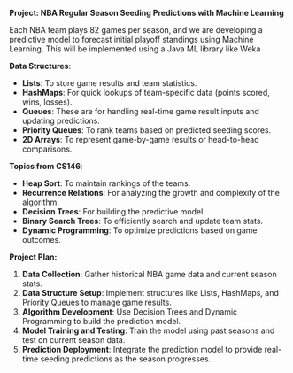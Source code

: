 **Project: NBA Regular Season Seeding Predictions with Machine Learning**

Each NBA team plays 82 games per season, and we are developing a predictive model to forecast initial playoff standings using Machine Learning. This will be implemented using a Java ML library like Weka 

**Data Structures**:


* **Lists**: To store game results and team statistics.
* **HashMaps**: For quick lookups of team-specific data (points scored, wins, losses).
* **Queues**: These are for handling real-time game result inputs and updating predictions.
* **Priority Queues**: To rank teams based on predicted seeding scores.
* **2D Arrays**: To represent game-by-game results or head-to-head comparisons.

**Topics from CS146**:

* **Heap Sort**: To maintain rankings of the teams.
* **Recurrence Relations**: For analyzing the growth and complexity of the algorithm.
* **Decision Trees**: For building the predictive model.
* **Binary Search Trees**: To efficiently search and update team stats.
* **Dynamic Programming**: To optimize predictions based on game outcomes.



**Project Plan:**

1. **Data Collection**: Gather historical NBA game data and current season stats.
2. **Data Structure Setup**: Implement structures like Lists, HashMaps, and Priority Queues to manage game results.
3. **Algorithm Development**: Use Decision Trees and Dynamic Programming to build the prediction model.
4. **Model Training and Testing**: Train the model using past seasons and test on current season data.
5. **Prediction Deployment**: Integrate the prediction model to provide real-time seeding predictions as the season progresses.
